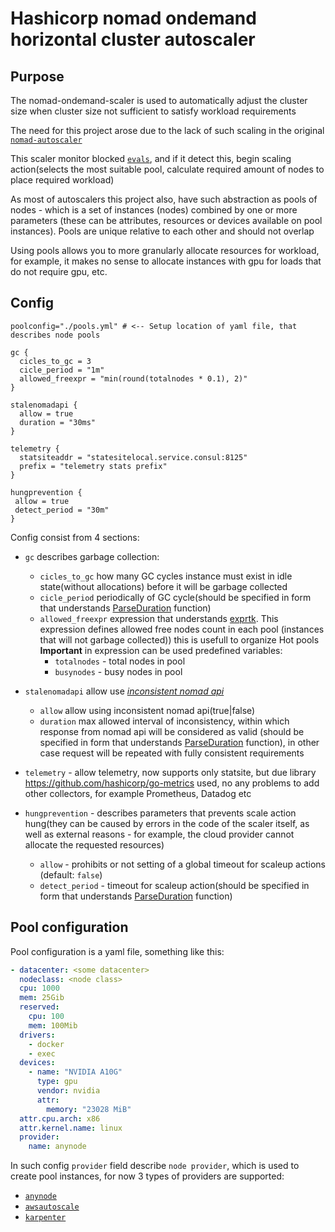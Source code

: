 # Hashicorp nomad ondemand horizontal cluster autoscaler

## Purpose
The nomad-ondemand-scaler is used to automatically adjust the cluster size when cluster size not sufficient to satisfy workload requirements

The need for this project arose due to the lack of such scaling in the original [`nomad-autoscaler`](https://github.com/hashicorp/nomad-autoscaler)

This scaler monitor blocked [`evals`](https://developer.hashicorp.com/nomad/docs/v1.4.x/concepts/architecture#evaluation), and if it detect this, begin scaling action(selects the most suitable pool, calculate required amount of nodes to place required workload)

As most of autoscalers this project also, have such abstraction as pools of nodes - which is a set of instances (nodes) combined by one or more parameters (these can be attributes, resources or devices available on pool instances). Pools are unique relative to each other and should not overlap

Using pools allows you to more granularly allocate resources for workload, for example, it makes no sense to allocate instances with gpu for loads that do not require gpu, etc.



## Config
```
poolconfig="./pools.yml" # <-- Setup location of yaml file, that describes node pools

gc {
  cicles_to_gc = 3
  cicle_period = "1m"
  allowed_freexpr = "min(round(totalnodes * 0.1), 2)"
}

stalenomadapi {
  allow = true
  duration = "30ms"
}

telemetry {
  statsiteaddr = "statesitelocal.service.consul:8125"
  prefix = "telemetry stats prefix"
}

hungprevention {
 allow = true
 detect_period = "30m"
}
```

Config consist from 4 sections:
* `gc` describes garbage collection:
  * `cicles_to_gc` how many GC cycles instance must exist in idle state(without allocations) before it will be garbage collected
  * `cicle_period` periodically of GC cycle(should be specified in form that understands [ParseDuration](https://pkg.go.dev/time#ParseDuration) function)
  * `allowed_freexpr` expression that understands [exprtk](http://www.partow.net/programming/exprtk/). This expression defines allowed free nodes count in each pool (instances that will not garbage collected)) this is usefull to organize Hot pools
  **Important** in expression can be used predefined variables:
    * `totalnodes` - total nodes in pool
    * `busynodes` - busy nodes in pool

* `stalenomadapi` allow use [_inconsistent nomad api_](https://developer.hashicorp.com/nomad/api-docs#consistency-modes)
  * `allow` allow using inconsistent nomad api(true|false)
  * `duration` max allowed interval of inconsistency, within which response from nomad api will be considered as valid (should be specified in form that understands [ParseDuration](https://pkg.go.dev/time#ParseDuration) function), in other case request will be repeated with fully consistent requirements

* `telemetry` - allow telemetry, now supports only statsite, but due library https://github.com/hashicorp/go-metrics used, no any problems to add other collectors, for example Prometheus, Datadog etc

* `hungprevention` - describes parameters that prevents scale action hung(they can be caused by errors in the code of the scaler itself, as well as external reasons - for example, the cloud provider cannot allocate the requested resources)
  * `allow` - prohibits or not setting of a global timeout for scaleup actions (default: `false`)
  * `detect_period` - timeout for scaleup action(should be specified in form that understands [ParseDuration](https://pkg.go.dev/time#ParseDuration) function)


## Pool configuration
Pool configuration is a yaml file, something like this: 
```yaml
- datacenter: <some datacenter>
  nodeclass: <node class> 
  cpu: 1000
  mem: 25Gib
  reserved:
    cpu: 100
    mem: 100Mib
  drivers:
    - docker
    - exec
  devices:
    - name: "NVIDIA A10G"
      type: gpu
      vendor: nvidia
      attr:
        memory: "23028 MiB"
  attr.cpu.arch: x86
  attr.kernel.name: linux
  provider:
    name: anynode
```

In such config `provider` field describe `node provider`, which is used to create pool instances, for now 3 types of providers are supported:
  * [`anynode`](./provider.anynode.md)
  * [`awsautoscale`](./provider.awsautoscale.md)
  * [`karpenter`](./provider.karpenter.md)
